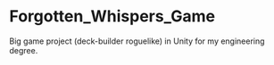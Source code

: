 # Forgotten_Whispers_Game
 Big game project (deck-builder roguelike) in Unity for my engineering degree.
